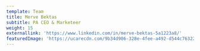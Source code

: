 ```yaml
---
template: Team
title: Merve Bektas
subtitle: PA CEO & Marketeer
weight: 15
externallink: 'https://www.linkedin.com/in/merve-bektas-5a1223a8/'
featuredImage: 'https://ucarecdn.com/9b34d906-328e-4fee-a492-d544c7632229/'
---
```


